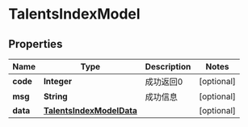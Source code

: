
# TalentsIndexModel

## Properties
Name | Type | Description | Notes
------------ | ------------- | ------------- | -------------
**code** | **Integer** | 成功返回0 |  [optional]
**msg** | **String** | 成功信息 |  [optional]
**data** | [**TalentsIndexModelData**](TalentsIndexModelData.md) |  |  [optional]



